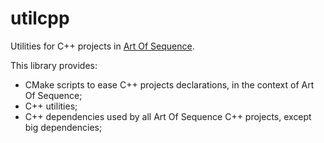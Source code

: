 utilcpp
=======

Utilities for C++ projects in [Art Of Sequence](http://github.com/artofsequence).

This library provides:

 - CMake scripts to ease C++ projects declarations, in the context of Art Of Sequence;
 - C++ utilities;
 - C++ dependencies used by all Art Of Sequence C++ projects, except big dependencies;
 
